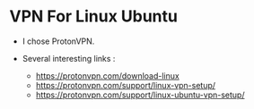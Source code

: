 # VPN For Linux Ubuntu

- I chose ProtonVPN.

- Several interesting links : 
  - https://protonvpn.com/download-linux
  - https://protonvpn.com/support/linux-vpn-setup/
  - https://protonvpn.com/support/linux-ubuntu-vpn-setup/ 
